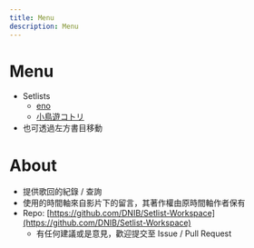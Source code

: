```yaml
---
title: Menu
description: Menu
---
```


# Menu
- Setlists
    - [eno](https://setlist-workspace.gitbook.io/setlist-eno)
    - [小鳥遊コトリ](https://setlist-workspace.gitbook.io/setlist-kotori)
- 也可透過左方書目移動

# About
- 提供歌回的紀錄 / 查詢
- 使用的時間軸來自影片下的留言，其著作權由原時間軸作者保有
- Repo: [https://github.com/DNIB/Setlist-Workspace](https://github.com/DNIB/Setlist-Workspace)
    - 有任何建議或是意見，歡迎提交至 Issue / Pull Request
